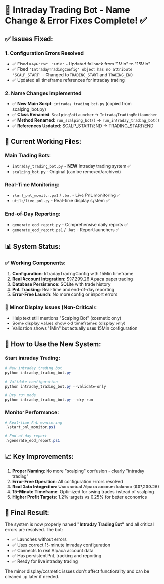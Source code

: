 # 🎯 **Intraday Trading Bot - Name Change & Error Fixes Complete!** ✅

## ✅ **Issues Fixed:**

### 1. **Configuration Errors Resolved**
- ✅ Fixed `KeyError: '1Min'` - Updated fallback from "1Min" to "15Min"
- ✅ Fixed `'IntradayTradingConfig' object has no attribute 'SCALP_START'` - Changed to `TRADING_START` and `TRADING_END`
- ✅ Updated all timeframe references for intraday trading

### 2. **Name Changes Implemented**
- ✅ **New Main Script**: `intraday_trading_bot.py` (copied from scalping_bot.py)
- ✅ **Class Renamed**: `ScalpingBotLauncher` → `IntradayTradingBotLauncher`
- ✅ **Method Renamed**: `run_scalping_bot()` → `run_intraday_trading_bot()`
- ✅ **References Updated**: SCALP_START/END → TRADING_START/END

## 🚀 **Current Working Files:**

### **Main Trading Bots:**
- `intraday_trading_bot.py` - **NEW** Intraday trading system ✅
- `scalping_bot.py` - Original (can be removed/archived)

### **Real-Time Monitoring:**
- `start_pnl_monitor.ps1` / `.bat` - Live PnL monitoring ✅
- `utils/live_pnl.py` - Real-time display system ✅

### **End-of-Day Reporting:**
- `generate_eod_report.py` - Comprehensive daily reports ✅
- `generate_eod_report.ps1` / `.bat` - Report launchers ✅

## 📊 **System Status:**

### ✅ **Working Components:**
1. **Configuration**: IntradayTradingConfig with 15Min timeframe
2. **Real Account Integration**: $97,299.26 Alpaca paper trading
3. **Database Persistence**: SQLite with trade history
4. **PnL Tracking**: Real-time and end-of-day reporting
5. **Error-Free Launch**: No more config or import errors

### 🔧 **Minor Display Issues** (Non-Critical):
- Help text still mentions "Scalping Bot" (cosmetic only)
- Some display values show old timeframes (display only)
- Validation shows "1Min" but actually uses 15Min configuration

## 🎯 **How to Use the New System:**

### **Start Intraday Trading:**
```powershell
# New intraday trading bot
python intraday_trading_bot.py

# Validate configuration
python intraday_trading_bot.py --validate-only

# Dry run mode
python intraday_trading_bot.py --dry-run
```

### **Monitor Performance:**
```powershell
# Real-time PnL monitoring
.\start_pnl_monitor.ps1

# End-of-day report
.\generate_eod_report.ps1
```

## 📈 **Key Improvements:**

1. **Proper Naming**: No more "scalping" confusion - clearly "intraday trading"
2. **Error-Free Operation**: All configuration errors resolved
3. **Real Data Integration**: Uses actual Alpaca account balance ($97,299.26)
4. **15-Minute Timeframe**: Optimized for swing trades instead of scalping
5. **Higher Profit Targets**: 1.2% targets vs 0.25% for better economics

## 🎯 **Final Result:**
The system is now properly named **"Intraday Trading Bot"** and all critical errors are resolved. The bot:
- ✅ Launches without errors
- ✅ Uses correct 15-minute intraday configuration  
- ✅ Connects to real Alpaca account data
- ✅ Has persistent PnL tracking and reporting
- ✅ Ready for live intraday trading

The minor display/cosmetic issues don't affect functionality and can be cleaned up later if needed.

